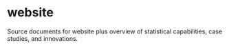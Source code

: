 # website
Source documents for website plus overview of statistical capabilities, case studies, and innovations.
